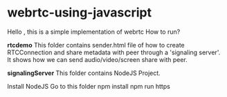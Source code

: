 # webrtc-using-javascript
Hello , this is a simple implementation of webrtc
How to run?

**rtcdemo**
This folder contains sender.html file of how to create RTCConnection and share metadata with peer through a 'signaling server'. It shows how we can send audio/video/screen share with peer.

**signalingServer**
This folder contains NodeJS Project.

Install NodeJS
Go to this folder
npm install
npm run
https
